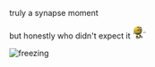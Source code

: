 truly a synapse moment

but honestly who didn't expect it ![emoji](media/emojis/idk.webp)

![freezing](https://media.tenor.com/PqrpxVhra5gAAAAC/mortal-kombat-hood-irony.gif)

